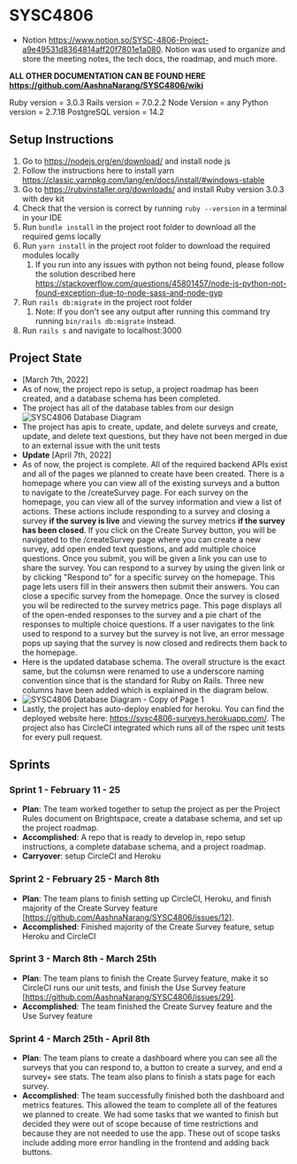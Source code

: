 
# SYSC4806
- Notion https://www.notion.so/SYSC-4806-Project-a9e49531d8364814aff20f7801e1a080. Notion was used to organize and store the meeting notes, the tech docs, the roadmap, and much more. 

**ALL OTHER DOCUMENTATION CAN BE FOUND HERE https://github.com/AashnaNarang/SYSC4806/wiki**

Ruby version = 3.0.3
Rails version = 7.0.2.2
Node Version = any 
Python version = 2.7.18
PostgreSQL version = 14.2

## Setup Instructions
1. Go to https://nodejs.org/en/download/ and install node js
2. Follow the instructions here to install yarn https://classic.yarnpkg.com/lang/en/docs/install/#windows-stable
3. Go to https://rubyinstaller.org/downloads/ and install Ruby version 3.0.3 with dev kit
4. Check that the version is correct by running `ruby --version` in a terminal in your IDE
5. Run `bundle install` in the project root folder to download all the required gems locally
6. Run `yarn install` in the project root folder to download the required modules locally
    1. If you run into any issues with python not being found, please follow the solution described here https://stackoverflow.com/questions/45801457/node-js-python-not-found-exception-due-to-node-sass-and-node-gyp
7. Run `rails db:migrate` in the project root folder
    1. Note: If you don't see any output after running this command try running `bin/rails db:migrate` instead. 
8. Run `rails s` and navigate to localhost:3000

## Project State
- [March 7th, 2022]
- As of now, the project repo is setup, a project roadmap has been created, and a database schema has been completed.
- The project has all of the database tables from our design
![SYSC4806 Database Diagram](https://user-images.githubusercontent.com/46693188/157083897-56cc62a5-d83e-4f1f-9736-e3ae6a6e06b2.png)
- The project has apis to create, update, and delete surveys and create, update, and delete text questions, but they have not been merged in due to an external issue with the unit tests
- **Update** [April 7th, 2022]
- As of now, the project is complete. All of the required backend APIs exist and all of the pages we planned to create have been created. There is a homepage where you can view all of the existing surveys and a button to navigate to the /createSurvey page. For each survey on the homepage, you can view all of the survey information and view a list of actions. These actions include responding to a survey and closing a survey **if the survey is live** and viewing the survey metrics **if the survey has been closed**. If you click on the Create Survey button, you will be navigated to the /createSurvey page where you can create a new survey, add open ended text questions, and add multiple choice questions. Once you submit, you will be given a link you can use to share the survey. You can respond to a survey by using the given link or by clicking "Respond to" for a specific survey on the homepage. This page lets users fill in their answers then submit their answers. You can close a specific survey from the homepage. Once the survey is closed you wil be redirected to the survey metrics page. This page displays all of the open-ended responses to the survey and a pie chart of the responses to multiple choice questions. If a user navigates to the link used to respond to a survey but the survey is not live, an error message pops up saying that the survey is now closed and redirects them back to the homepage.
- Here is the updated database schema. The overall structure is the exact same, but the columsn were renamed to use a underscore naming convention since that is the standard for Ruby on Rails. Three new columns have been added which is explained in the diagram below.
- ![SYSC4806 Database Diagram - Copy of Page 1](https://user-images.githubusercontent.com/46693188/162253259-44f75431-dfeb-4f24-a9df-27e6eb19cdb1.png)
- Lastly, the project has auto-deploy enabled for heroku. You can find the deployed website here: https://sysc4806-surveys.herokuapp.com/. The project also has CircleCI integrated which runs all of the rspec unit tests for every pull request. 

## Sprints
### Sprint 1 - February 11 - 25
- **Plan**: The team worked together to setup the project as per the Project Rules document on Brightspace, create a database schema, and set up the project roadmap.
- **Accomplished**: A repo that is ready to develop in, repo setup instructions, a complete database schema, and a project roadmap. 
- **Carryover**: setup CircleCI and Heroku

### Sprint 2 - February 25 - March 8th
- **Plan**: The team plans to finish setting up CircleCI, Heroku, and finish majority of the Create Survey feature [https://github.com/AashnaNarang/SYSC4806/issues/12]. 
- **Accomplished**: Finished majority of the Create Survey feature, setup Heroku and CircleCI

### Sprint 3 - March 8th - March 25th
- **Plan**: The team plans to finish the Create Survey feature, make it so CircleCI runs our unit tests, and finish the Use Survey feature  [https://github.com/AashnaNarang/SYSC4806/issues/29].
- **Accomplished**: The team finished the Create Survey feature and the Use Survey feature

### Sprint 4 - March 25th - April 8th
- **Plan**: The team plans to create a dashboard where you can see all the surveys that you can respond to, a button to create a survey, and end a survey+ see stats. The team also plans to finish a stats page for each survey.
- **Accomplished**: The team successfully finished both the dashboard and metrics features. This allowed the team to complete all of the features we planned to create. We had some tasks that we wanted to finish but decided they were out of scope because of time restrictions and because they are not needed to use the app. These out of scope tasks include adding more error handling in the frontend and adding back buttons. 
